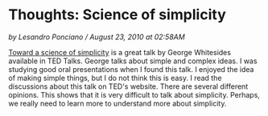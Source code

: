 # Thoughts: Science of simplicity

_by Lesandro Ponciano / August 23, 2010 at 02:58AM_

[Toward a science of simplicity](https://www.ted.com/talks/george_whitesides_toward_a_science_of_simplicity?language=en) is a great talk by George Whitesides available in TED Talks. George talks about simple and complex ideas. I was studying good oral presentations when I found this talk. I enjoyed the idea of making simple things, but I do not think this is easy. I read the discussions about this talk on TED's website. There are several different opinions. This shows that it is very difficult to talk about simplicity. Perhaps, we really need to learn more to understand more about simplicity.

